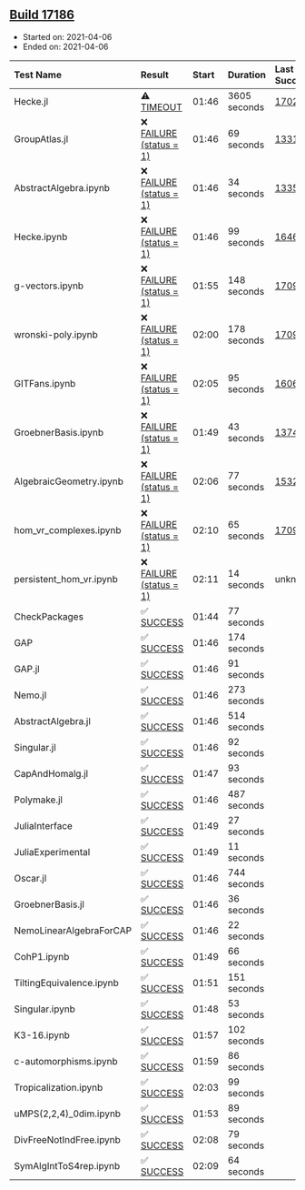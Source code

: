## [Build 17186](https://oscarci.mathematik.uni-kl.de/job/oscar/17186/)

* Started on: 2021-04-06
* Ended on: 2021-04-06

| Test Name    | Result | Start | Duration | Last Success | First Failure |
|:-------------|:-------|:------|:---------|:-------------|:--------------|
| Hecke.jl | ⚠ [TIMEOUT](https://oscarci.mathematik.uni-kl.de/job/oscar/17186/artifact/logs/build-17186/Hecke.jl.log) | 01:46 | 3605 seconds | [17022](https://oscarci.mathematik.uni-kl.de/job/oscar/17022/) | [17023](https://oscarci.mathematik.uni-kl.de/job/oscar/17023/) |
| GroupAtlas.jl | ❌ [FAILURE (status = 1)](https://oscarci.mathematik.uni-kl.de/job/oscar/17186/artifact/logs/build-17186/GroupAtlas.jl.log) | 01:46 | 69 seconds | [13311](https://oscarci.mathematik.uni-kl.de/job/oscar/13311/) | [13312](https://oscarci.mathematik.uni-kl.de/job/oscar/13312/) |
| AbstractAlgebra.ipynb | ❌ [FAILURE (status = 1)](https://oscarci.mathematik.uni-kl.de/job/oscar/17186/artifact/logs/build-17186/AbstractAlgebra.ipynb.log) | 01:46 | 34 seconds | [13355](https://oscarci.mathematik.uni-kl.de/job/oscar/13355/) | [13356](https://oscarci.mathematik.uni-kl.de/job/oscar/13356/) |
| Hecke.ipynb | ❌ [FAILURE (status = 1)](https://oscarci.mathematik.uni-kl.de/job/oscar/17186/artifact/logs/build-17186/Hecke.ipynb.log) | 01:46 | 99 seconds | [16463](https://oscarci.mathematik.uni-kl.de/job/oscar/16463/) | [16464](https://oscarci.mathematik.uni-kl.de/job/oscar/16464/) |
| g-vectors.ipynb | ❌ [FAILURE (status = 1)](https://oscarci.mathematik.uni-kl.de/job/oscar/17186/artifact/logs/build-17186/g-vectors.ipynb.log) | 01:55 | 148 seconds | [17099](https://oscarci.mathematik.uni-kl.de/job/oscar/17099/) | [17100](https://oscarci.mathematik.uni-kl.de/job/oscar/17100/) |
| wronski-poly.ipynb | ❌ [FAILURE (status = 1)](https://oscarci.mathematik.uni-kl.de/job/oscar/17186/artifact/logs/build-17186/wronski-poly.ipynb.log) | 02:00 | 178 seconds | [17098](https://oscarci.mathematik.uni-kl.de/job/oscar/17098/) | [17099](https://oscarci.mathematik.uni-kl.de/job/oscar/17099/) |
| GITFans.ipynb | ❌ [FAILURE (status = 1)](https://oscarci.mathematik.uni-kl.de/job/oscar/17186/artifact/logs/build-17186/GITFans.ipynb.log) | 02:05 | 95 seconds | [16068](https://oscarci.mathematik.uni-kl.de/job/oscar/16068/) | [16069](https://oscarci.mathematik.uni-kl.de/job/oscar/16069/) |
| GroebnerBasis.ipynb | ❌ [FAILURE (status = 1)](https://oscarci.mathematik.uni-kl.de/job/oscar/17186/artifact/logs/build-17186/GroebnerBasis.ipynb.log) | 01:49 | 43 seconds | [13748](https://oscarci.mathematik.uni-kl.de/job/oscar/13748/) | [13749](https://oscarci.mathematik.uni-kl.de/job/oscar/13749/) |
| AlgebraicGeometry.ipynb | ❌ [FAILURE (status = 1)](https://oscarci.mathematik.uni-kl.de/job/oscar/17186/artifact/logs/build-17186/AlgebraicGeometry.ipynb.log) | 02:06 | 77 seconds | [15322](https://oscarci.mathematik.uni-kl.de/job/oscar/15322/) | [15323](https://oscarci.mathematik.uni-kl.de/job/oscar/15323/) |
| hom_vr_complexes.ipynb | ❌ [FAILURE (status = 1)](https://oscarci.mathematik.uni-kl.de/job/oscar/17186/artifact/logs/build-17186/hom_vr_complexes.ipynb.log) | 02:10 | 65 seconds | [17099](https://oscarci.mathematik.uni-kl.de/job/oscar/17099/) | [17100](https://oscarci.mathematik.uni-kl.de/job/oscar/17100/) |
| persistent_hom_vr.ipynb | ❌ [FAILURE (status = 1)](https://oscarci.mathematik.uni-kl.de/job/oscar/17186/artifact/logs/build-17186/persistent_hom_vr.ipynb.log) | 02:11 | 14 seconds | unknown | unknown |
| CheckPackages | ✅ [SUCCESS](https://oscarci.mathematik.uni-kl.de/job/oscar/17186/artifact/logs/build-17186/CheckPackages.log) | 01:44 | 77 seconds |  |  |
| GAP | ✅ [SUCCESS](https://oscarci.mathematik.uni-kl.de/job/oscar/17186/artifact/logs/build-17186/GAP.log) | 01:46 | 174 seconds |  |  |
| GAP.jl | ✅ [SUCCESS](https://oscarci.mathematik.uni-kl.de/job/oscar/17186/artifact/logs/build-17186/GAP.jl.log) | 01:46 | 91 seconds |  |  |
| Nemo.jl | ✅ [SUCCESS](https://oscarci.mathematik.uni-kl.de/job/oscar/17186/artifact/logs/build-17186/Nemo.jl.log) | 01:46 | 273 seconds |  |  |
| AbstractAlgebra.jl | ✅ [SUCCESS](https://oscarci.mathematik.uni-kl.de/job/oscar/17186/artifact/logs/build-17186/AbstractAlgebra.jl.log) | 01:46 | 514 seconds |  |  |
| Singular.jl | ✅ [SUCCESS](https://oscarci.mathematik.uni-kl.de/job/oscar/17186/artifact/logs/build-17186/Singular.jl.log) | 01:46 | 92 seconds |  |  |
| CapAndHomalg.jl | ✅ [SUCCESS](https://oscarci.mathematik.uni-kl.de/job/oscar/17186/artifact/logs/build-17186/CapAndHomalg.jl.log) | 01:47 | 93 seconds |  |  |
| Polymake.jl | ✅ [SUCCESS](https://oscarci.mathematik.uni-kl.de/job/oscar/17186/artifact/logs/build-17186/Polymake.jl.log) | 01:46 | 487 seconds |  |  |
| JuliaInterface | ✅ [SUCCESS](https://oscarci.mathematik.uni-kl.de/job/oscar/17186/artifact/logs/build-17186/JuliaInterface.log) | 01:49 | 27 seconds |  |  |
| JuliaExperimental | ✅ [SUCCESS](https://oscarci.mathematik.uni-kl.de/job/oscar/17186/artifact/logs/build-17186/JuliaExperimental.log) | 01:49 | 11 seconds |  |  |
| Oscar.jl | ✅ [SUCCESS](https://oscarci.mathematik.uni-kl.de/job/oscar/17186/artifact/logs/build-17186/Oscar.jl.log) | 01:46 | 744 seconds |  |  |
| GroebnerBasis.jl | ✅ [SUCCESS](https://oscarci.mathematik.uni-kl.de/job/oscar/17186/artifact/logs/build-17186/GroebnerBasis.jl.log) | 01:46 | 36 seconds |  |  |
| NemoLinearAlgebraForCAP | ✅ [SUCCESS](https://oscarci.mathematik.uni-kl.de/job/oscar/17186/artifact/logs/build-17186/NemoLinearAlgebraForCAP.log) | 01:46 | 22 seconds |  |  |
| CohP1.ipynb | ✅ [SUCCESS](https://oscarci.mathematik.uni-kl.de/job/oscar/17186/artifact/logs/build-17186/CohP1.ipynb.log) | 01:49 | 66 seconds |  |  |
| TiltingEquivalence.ipynb | ✅ [SUCCESS](https://oscarci.mathematik.uni-kl.de/job/oscar/17186/artifact/logs/build-17186/TiltingEquivalence.ipynb.log) | 01:51 | 151 seconds |  |  |
| Singular.ipynb | ✅ [SUCCESS](https://oscarci.mathematik.uni-kl.de/job/oscar/17186/artifact/logs/build-17186/Singular.ipynb.log) | 01:48 | 53 seconds |  |  |
| K3-16.ipynb | ✅ [SUCCESS](https://oscarci.mathematik.uni-kl.de/job/oscar/17186/artifact/logs/build-17186/K3-16.ipynb.log) | 01:57 | 102 seconds |  |  |
| c-automorphisms.ipynb | ✅ [SUCCESS](https://oscarci.mathematik.uni-kl.de/job/oscar/17186/artifact/logs/build-17186/c-automorphisms.ipynb.log) | 01:59 | 86 seconds |  |  |
| Tropicalization.ipynb | ✅ [SUCCESS](https://oscarci.mathematik.uni-kl.de/job/oscar/17186/artifact/logs/build-17186/Tropicalization.ipynb.log) | 02:03 | 99 seconds |  |  |
| uMPS(2,2,4)_0dim.ipynb | ✅ [SUCCESS](https://oscarci.mathematik.uni-kl.de/job/oscar/17186/artifact/logs/build-17186/uMPS-2-2-4-_0dim.ipynb.log) | 01:53 | 89 seconds |  |  |
| DivFreeNotIndFree.ipynb | ✅ [SUCCESS](https://oscarci.mathematik.uni-kl.de/job/oscar/17186/artifact/logs/build-17186/DivFreeNotIndFree.ipynb.log) | 02:08 | 79 seconds |  |  |
| SymAlgIntToS4rep.ipynb | ✅ [SUCCESS](https://oscarci.mathematik.uni-kl.de/job/oscar/17186/artifact/logs/build-17186/SymAlgIntToS4rep.ipynb.log) | 02:09 | 64 seconds |  |  |
